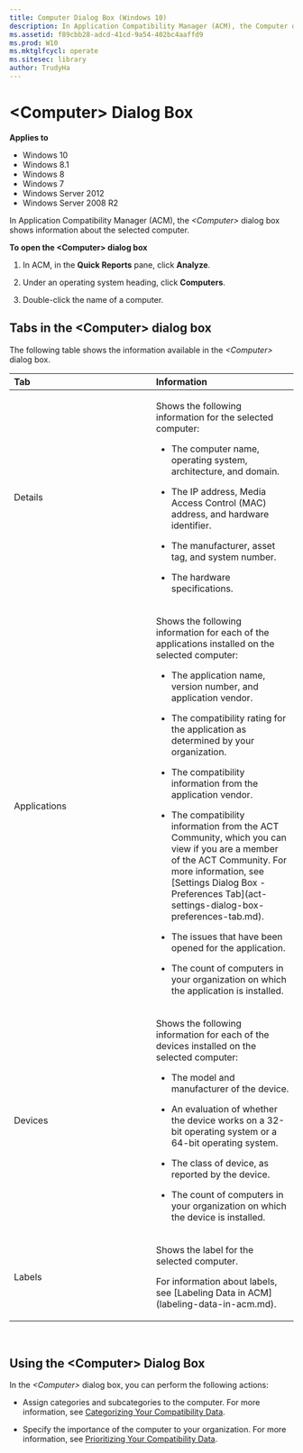 ```yaml
---
title: Computer Dialog Box (Windows 10)
description: In Application Compatibility Manager (ACM), the Computer dialog box shows information about the selected computer.
ms.assetid: f89cbb28-adcd-41cd-9a54-402bc4aaffd9
ms.prod: W10
ms.mktglfcycl: operate
ms.sitesec: library
author: TrudyHa
---
```


# &lt;Computer&gt; Dialog Box


**Applies to**

-   Windows 10
-   Windows 8.1
-   Windows 8
-   Windows 7
-   Windows Server 2012
-   Windows Server 2008 R2

In Application Compatibility Manager (ACM), the *&lt;Computer&gt;* dialog box shows information about the selected computer.

**To open the &lt;Computer&gt; dialog box**

1.  In ACM, in the **Quick Reports** pane, click **Analyze**.

2.  Under an operating system heading, click **Computers**.

3.  Double-click the name of a computer.

## <a href="" id="tabs-in-the--computer--dialog-box"></a>Tabs in the &lt;Computer&gt; dialog box


The following table shows the information available in the *&lt;Computer&gt;* dialog box.

<table>
<colgroup>
<col width="50%" />
<col width="50%" />
</colgroup>
<thead>
<tr class="header">
<th align="left">Tab</th>
<th align="left">Information</th>
</tr>
</thead>
<tbody>
<tr class="odd">
<td align="left"><p>Details</p></td>
<td align="left"><p>Shows the following information for the selected computer:</p>
<ul>
<li><p>The computer name, operating system, architecture, and domain.</p></li>
<li><p>The IP address, Media Access Control (MAC) address, and hardware identifier.</p></li>
<li><p>The manufacturer, asset tag, and system number.</p></li>
<li><p>The hardware specifications.</p></li>
</ul></td>
</tr>
<tr class="even">
<td align="left"><p>Applications</p></td>
<td align="left"><p>Shows the following information for each of the applications installed on the selected computer:</p>
<ul>
<li><p>The application name, version number, and application vendor.</p></li>
<li><p>The compatibility rating for the application as determined by your organization.</p></li>
<li><p>The compatibility information from the application vendor.</p></li>
<li><p>The compatibility information from the ACT Community, which you can view if you are a member of the ACT Community. For more information, see [Settings Dialog Box - Preferences Tab](act-settings-dialog-box-preferences-tab.md).</p></li>
<li><p>The issues that have been opened for the application.</p></li>
<li><p>The count of computers in your organization on which the application is installed.</p></li>
</ul></td>
</tr>
<tr class="odd">
<td align="left"><p>Devices</p></td>
<td align="left"><p>Shows the following information for each of the devices installed on the selected computer:</p>
<ul>
<li><p>The model and manufacturer of the device.</p></li>
<li><p>An evaluation of whether the device works on a 32-bit operating system or a 64-bit operating system.</p></li>
<li><p>The class of device, as reported by the device.</p></li>
<li><p>The count of computers in your organization on which the device is installed.</p></li>
</ul></td>
</tr>
<tr class="even">
<td align="left"><p>Labels</p></td>
<td align="left"><p>Shows the label for the selected computer.</p>
<p>For information about labels, see [Labeling Data in ACM](labeling-data-in-acm.md).</p></td>
</tr>
</tbody>
</table>

 

## <a href="" id="using-the--computer--dialog-box"></a>Using the &lt;Computer&gt; Dialog Box


In the *&lt;Computer&gt;* dialog box, you can perform the following actions:

-   Assign categories and subcategories to the computer. For more information, see [Categorizing Your Compatibility Data](categorizing-your-compatibility-data.md).

-   Specify the importance of the computer to your organization. For more information, see [Prioritizing Your Compatibility Data](prioritizing-your-compatibility-data.md).

 

 





